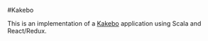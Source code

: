 #Kakebo

This is an implementation of a [Kakebo](https://thedailyprosper.com/en/a/kakebo-japanese-saving-method-moving-masses) application using Scala and React/Redux.

